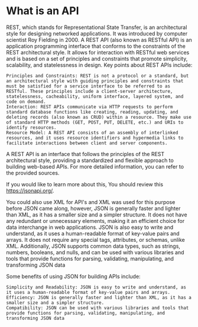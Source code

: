 # What is an API

REST, which stands for Representational State Transfer, is an architectural style for designing networked applications. It was introduced by computer scientist Roy Fielding in 2000. A REST API (also known as RESTful API) is an application programming interface that conforms to the constraints of the REST architectural style. It allows for interaction with RESTful web services and is based on a set of principles and constraints that promote simplicity, scalability, and statelessness in design. Key points about REST APIs include:

    Principles and Constraints: REST is not a protocol or a standard, but an architectural style with guiding principles and constraints that must be satisfied for a service interface to be referred to as RESTful. These principles include a client-server architecture, statelessness, cacheability, uniform interface, layered system, and code on demand.
    Interaction: REST APIs communicate via HTTP requests to perform standard database functions like creating, reading, updating, and deleting records (also known as CRUD) within a resource. They make use of standard HTTP methods (GET, POST, PUT, DELETE, etc.) and URIs to identify resources.
    Resource Model: A REST API consists of an assembly of interlinked resources, and it uses resource identifiers and hypermedia links to facilitate interactions between client and server components.

A REST API is an interface that follows the principles of the REST architectural style, providing a standardized and flexible approach to building web-based APIs. For more detailed information, you can refer to the provided sources.

If you would like to learn more about this, You should review this <https://jsonapi.org/>.

You could also use XML for API's and XML was used for this purpose before JSON came along, however, JSON is generally faster and lighter than XML, as it has a smaller size and a simpler structure. It does not have any redundant or unnecessary elements, making it an efficient choice for data interchange in web applications. JSON is also easy to write and understand, as it uses a human-readable format of key-value pairs and arrays. It does not require any special tags, attributes, or schemas, unlike XML. Additionally, JSON supports common data types, such as strings, numbers, booleans, and nulls, and can be used with various libraries and tools that provide functions for parsing, validating, manipulating, and transforming JSON data

Some benefits of using JSON for building APIs include:

    Simplicity and Readability: JSON is easy to write and understand, as it uses a human-readable format of key-value pairs and arrays.
    Efficiency: JSON is generally faster and lighter than XML, as it has a smaller size and a simpler structure.
    Compatibility: JSON can be used with various libraries and tools that provide functions for parsing, validating, manipulating, and transforming JSON data
